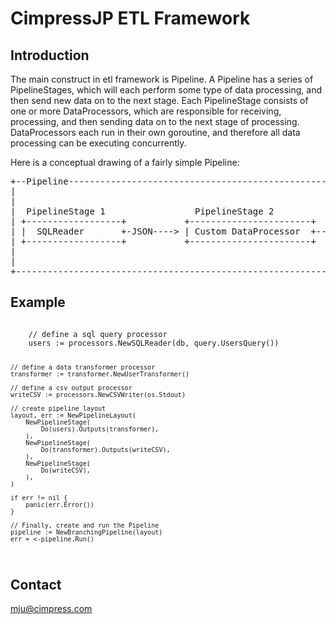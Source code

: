 # CimpressJP ETL Framework

## Introduction 
The main construct in etl framework is Pipeline. A Pipeline has a series of PipelineStages, which will each perform some type of data processing, and then send new data on to the next stage. Each PipelineStage consists of one or more DataProcessors, which are responsible for receiving, processing, and then sending data on to the next stage of processing. DataProcessors each run in their own goroutine, and therefore all data processing can be executing concurrently.

Here is a conceptual drawing of a fairly simple Pipeline:
<pre>
+--Pipeline------------------------------------------------------------------------------------------+
|                                                                       PipelineStage 3              |
|                                                                      +---------------------------+ |
|  PipelineStage 1                 PipelineStage 2          +-JSON---> |  CSVWriter                | |
| +------------------+           +-----------------------+  |          +---------------------------+ |
| |  SQLReader       +-JSON----> | Custom DataProcessor  +--+                                        |
| +------------------+           +-----------------------+  |          +---------------------------+ |
|                                                           +-JSON---> |  SQLWriter                | |
|                                                                      +---------------------------+ |
+----------------------------------------------------------------------------------------------------+
</pre>

## Example
<code>
    // define a sql query processor
    users := processors.NewSQLReader(db, query.UsersQuery())
	
    // define a data transformer processor
    transformer := transformer.NewUserTransformer()

    // define a csv output processor
	writeCSV := processors.NewCSVWriter(os.Stdout)

    // create pipeline layout
	layout, err := NewPipelineLayout(
		NewPipelineStage(
			Do(users).Outputs(transformer),
		),
		NewPipelineStage(
			Do(transformer).Outputs(writeCSV),
		),
		NewPipelineStage(
			Do(writeCSV),
		),
	)

	if err != nil {
		panic(err.Error())
	}

	// Finally, create and run the Pipeline
	pipeline := NewBranchingPipeline(layout)
    err = <-pipeline.Run()
</code>

## Contact
mju@cimpress.com